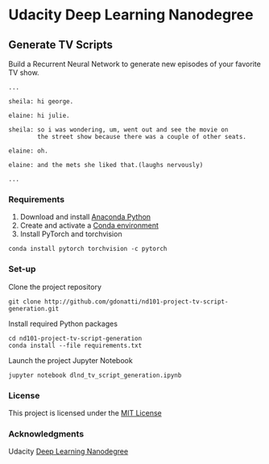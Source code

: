 # Udacity Deep Learning Nanodegree

## Generate TV Scripts

Build a Recurrent Neural Network to generate new episodes of your favorite TV show.

```
...

sheila: hi george.

elaine: hi julie.

sheila: so i was wondering, um, went out and see the movie on
        the street show because there was a couple of other seats.

elaine: oh.

elaine: and the mets she liked that.(laughs nervously)

...
```

### Requirements

1. Download and install [Anaconda Python](http://www.anaconda.com)
2. Create and activate a [Conda environment](http://docs.conda.io/projects/conda/en/latest/user-guide/tasks/manage-environments.html)
3. Install PyTorch and torchvision
```
conda install pytorch torchvision -c pytorch
```

### Set-up

Clone the project repository
```
git clone http://github.com/gdonatti/nd101-project-tv-script-generation.git
```

Install required Python packages
```
cd nd101-project-tv-script-generation
conda install --file requirements.txt
```

Launch the project Jupyter Notebook
```
jupyter notebook dlnd_tv_script_generation.ipynb
```

### License

This project is licensed under the [MIT License](LICENSE)

### Acknowledgments

Udacity [Deep Learning Nanodegree](http://github.com/udacity/deep-learning-v2-pytorch)

